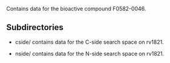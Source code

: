 Contains data for the bioactive compound F0582-0046.

## Subdirectories

- cside/ contains data for the C-side search space on rv1821.

- nside/ contains data for the N-side search space on rv1821.

